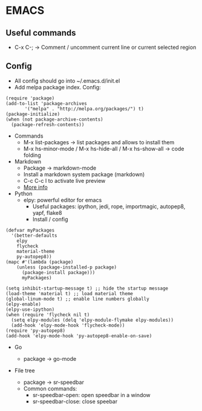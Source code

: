 # EMACS

## Useful commands

- C-x C-; -> Comment / uncomment current line or current selected region

## Config

* All config should go into ~/.emacs.d/init.el
* Add melpa package index. Config:

```
(require 'package)
(add-to-list 'package-archives
       '("melpa" . "http://melpa.org/packages/") t)
(package-initialize)
(when (not package-archive-contents)
  (package-refresh-contents))
```

* Commands
  * M-x list-packages -> list packages and allows to install them
  * M-x hs-minor-mode / M-x hs-hide-all / M-x hs-show-all -> code folding
* Markdown
  * Package -> markdown-mode
  * Install a markdown system package (markdown)
  * C-c C-c l to activate live preview
  * [More info](https://jblevins.org/projects/markdown-mode/)
* Python
  * elpy: powerful editor for emacs
    * Useful packages: ipython, jedi, rope, importmagic, autopep8, yapf, flake8
    * Install / config
	
```
(defvar myPackages
  '(better-defaults
    elpy
    flycheck
    material-theme
    py-autopep8))
(mapc #'(lambda (package)
    (unless (package-installed-p package)
      (package-install package)))
      myPackages)
	  
(setq inhibit-startup-message t) ;; hide the startup message
(load-theme 'material t) ;; load material theme
(global-linum-mode t) ;; enable line numbers globally
(elpy-enable)
(elpy-use-ipython)
(when (require 'flycheck nil t)
  (setq elpy-modules (delq 'elpy-module-flymake elpy-modules))
  (add-hook 'elpy-mode-hook 'flycheck-mode))
(require 'py-autopep8)
(add-hook 'elpy-mode-hook 'py-autopep8-enable-on-save)
```
	
* Go
  * package -> go-mode
  
* File tree
  * package -> sr-speedbar
  * Common commands:
    * sr-speedbar-open: open speedbar in a window
	* sr-speedbar-close: close speebar
